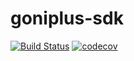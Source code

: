 # goniplus-sdk
[![Build Status](https://travis-ci.org/goniapm/goniplus.svg?branch=develop)](https://travis-ci.org/goniapm/goniplus) [![codecov](https://codecov.io/gh/goniapm/goniplus/branch/develop/graph/badge.svg)](https://codecov.io/gh/goniapm/goniplus)
